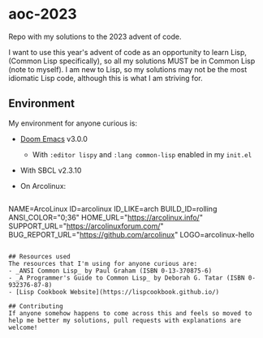 # aoc-2023
Repo with my solutions to the 2023 advent of code.

I want to use this year's advent of code as an opportunity to learn Lisp,
(Common Lisp specifically), so all my solutions MUST be in Common Lisp 
(note to myself). I am new to Lisp, so my solutions may not be the most idiomatic
Lisp code, although this is what I am striving for.

## Environment
My environment for anyone curious is:
- [Doom Emacs](https://github.com/doomemacs/doomemacs) v3.0.0
  - With `:editor lispy` and `:lang common-lisp` enabled in my `init.el`
- With SBCL v2.3.10
- On Arcolinux:

   ```
NAME=ArcoLinux
ID=arcolinux
ID_LIKE=arch
BUILD_ID=rolling
ANSI_COLOR="0;36"
HOME_URL="https://arcolinux.info/"
SUPPORT_URL="https://arcolinuxforum.com/"
BUG_REPORT_URL="https://github.com/arcolinux"
LOGO=arcolinux-hello
   ```

## Resources used
The resources that I'm using for anyone curious are:
- _ANSI Common Lisp_ by Paul Graham (ISBN 0-13-370875-6)
- _A Programmer's Guide to Common Lisp_ by Deborah G. Tatar (ISBN 0-932376-87-8)
- [Lisp Cookbook Website](https://lispcookbook.github.io/)

## Contributing
If anyone somehow happens to come across this and feels so moved to 
help me better my solutions, pull requests with explanations are welcome!
